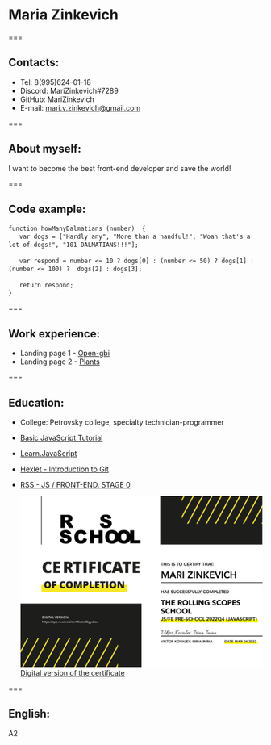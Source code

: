 # Maria Zinkevich

===
## Contacts:
* Tel: 8(995)624-01-18
* Discord: MariZinkevich#7289
* GitHub: MariZinkevich
* E-mail: mari.v.zinkevich@gmail.com

===
## About myself:
I want to become the best front-end developer and save the world!

===
## Code example:
```
function howManyDalmatians (number)  {
   var dogs = ["Hardly any", "More than a handful!", "Woah that's a lot of dogs!", "101 DALMATIANS!!!"];
  
   var respond = number <= 10 ? dogs[0] : (number <= 50) ? dogs[1] : (number <= 100) ?  dogs[2] : dogs[3];
  
   return respond;
}
```

===
## Work experience:
* Landing page 1 - [Open-gbi](https://open-gbi.ru/)
* Landing page 2 - [Plants](https://rolling-scopes-school.github.io/marizinkevich-JSFEPRESCHOOL2022Q4/plants/#)

===
## Education:
* College: Petrovsky college, specialty technician-programmer
* [Basic JavaScript Tutorial](https://code.mu/ru/javascript/book/prime/)
* [Learn.JavaScript](https://learn.javascript.ru/)
* [Hexlet - Introduction to Git](https://ru.hexlet.io/courses/intro_to_git)
* [RSS - JS / FRONT-END. STAGE 0](https://rs.school/js-stage0/)


   [<img src="./assets/jpg/RSS_Stage_0.jpg" width="600"/>](image.png)  
   [Digital version of the certificate](https://rs.school/js-stage0/)  


===  

## English:
A2

